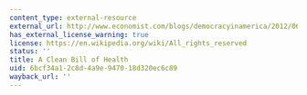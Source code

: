 ```yaml
---
content_type: external-resource
external_url: http://www.economist.com/blogs/democracyinamerica/2012/06/obamacare-and-supreme-court
has_external_license_warning: true
license: https://en.wikipedia.org/wiki/All_rights_reserved
status: ''
title: A Clean Bill of Health
uid: 6bcf34a1-2c8d-4a9e-9470-18d320ec6c89
wayback_url: ''
---
```

